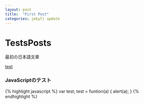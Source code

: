 ```yaml
---
layout: post
title:  "First Post"
categories: jekyll update
---
```


# TestsPosts

最初の日本語文章

[test](http://google.com/)

### JavaScriptのテスト
{% highlight javascript %}
var test;
test = funtion(a) {
	alert(a);
}
{% endhighlight %}